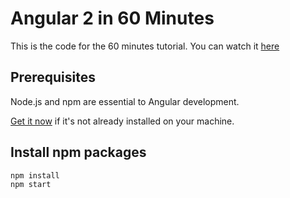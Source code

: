 # Angular 2 in 60 Minutes

This is the code for the 60 minutes tutorial. You can watch it <a href="https://www.youtube.com/watch?v=-zW1zHqsdyc">here</a>

## Prerequisites

Node.js and npm are essential to Angular development. 
    
<a href="https://docs.npmjs.com/getting-started/installing-node" target="_blank" title="Installing Node.js and updating npm">
Get it now</a> if it's not already installed on your machine.


## Install npm packages

```bash
npm install
npm start
```